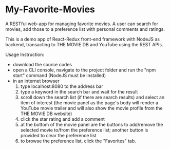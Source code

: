 # My-Favorite-Movies

A RESTful web-app for managing favorite movies.
A user can search for movies, add those to a preference list with personal comments and ratings.

This is a demo app of React-Redux front-end framework with NodeJS as backend, transacting to THE MOVIE DB and YouTube using the REST APIs.

Usage Instruction:
- download the source codes
- open a CLI console, navigate to the project folder and run the "npm start" command (NodeJS must be installed)
- in an internet browser
  1) type localhost:8080 to the address bar
  2) type a keyword in the search bar and wait for the result
  3) scroll down the search list (if there are search results) and select an item of interest (the movie panel as the page's body will render a YouTube movie trailer and will also show the movie profile from the THE MOVIE DB website)
  4) click the star rating and add a comment
  5) at the bottom of the movie panel are the buttons to add/remove the selected movie to/from the preference list; another button is provided to clear the preference list
  6) to browse the preference list, click the "Favorites" tab.
  
  
